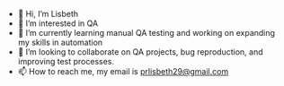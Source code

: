 - 👋 Hi, I’m Lisbeth
- 👀 I’m interested in QA
- 🌱 I’m currently learning manual QA testing and working on expanding my skills in automation
- 💞️ I’m looking to collaborate on QA projects, bug reproduction, and improving test processes.
- 📫 How to reach me, my email is prlisbeth29@gmail.com

<!---
lili2090/lili2090 is a ✨ special ✨ repository because its `README.md` (this file) appears on your GitHub profile.
You can click the Preview link to take a look at your changes.
--->
